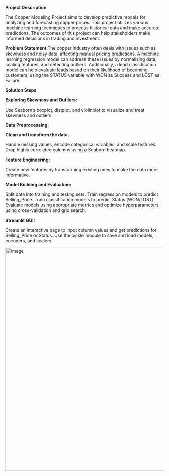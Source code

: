 

**Project Description**

The Copper Modeling Project aims to develop predictive models for analyzing and forecasting copper prices. This project utilizes various machine learning techniques to process historical data and make accurate predictions. The outcomes of this project can help stakeholders make informed decisions in trading and investment.

**Problem Statement**
The copper industry often deals with issues such as skewness and noisy data, affecting manual pricing predictions. A machine learning regression model can address these issues by normalizing data, scaling features, and detecting outliers. Additionally, a lead classification model can help evaluate leads based on their likelihood of becoming customers, using the STATUS variable with WON as Success and LOST as Failure.

**Solution Steps**

**Exploring Skewness and Outliers:**

Use Seaborn’s boxplot, distplot, and violinplot to visualize and treat skewness and outliers.

**Data Preprocessing:**

**Clean and transform the data.**

Handle missing values, encode categorical variables, and scale features.
Drop highly correlated columns using a Seaborn heatmap.

**Feature Engineering:**

Create new features by transforming existing ones to make the data more informative.

**Model Building and Evaluation:**

Split data into training and testing sets.
Train regression models to predict Selling_Price.
Train classification models to predict Status (WON/LOST).
Evaluate models using appropriate metrics and optimize hyperparameters using cross-validation and grid search.

**Streamlit GUI:**

Create an interactive page to input column values and get predictions for Selling_Price or Status.
Use the pickle module to save and load models, encoders, and scalers.

<img width="707" alt="image" src="https://github.com/user-attachments/assets/2dfb864f-8d8f-4462-8329-1d71747d305d">





